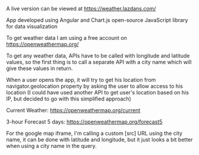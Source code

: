 A live version can be viewed at https://weather.lazdans.com/

App developed using Angular and Chart.js open-source JavaScript library for data visualization

To get weather data I am using a free account on https://openweathermap.org/

To get any weather data, APIs have to be called with longitude and latitude values, so the first thing is to call a separate API with a city name which will give these values in return.

When a user opens the app, it will try to get his location from navigator.geolocation property by asking the user to allow access to his location (I could have used another API to get user's location based on his IP, but decided to go with this simplified approach)

Current Weather: https://openweathermap.org/current

3-hour Forecast 5 days: https://openweathermap.org/forecast5

For the google map iframe, I'm calling a custom [src] URL using the city name, it can be done with latitude and longitude, but it just looks a bit better when using a city name in the query.
